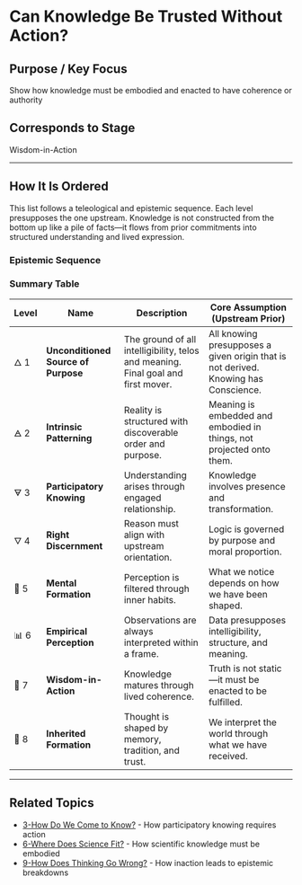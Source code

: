 # Can Knowledge Be Trusted Without Action?

## Purpose / Key Focus
Show how knowledge must be embodied and enacted to have coherence or authority

## Corresponds to Stage
Wisdom-in-Action

---
## How It Is Ordered

This list follows a teleological and epistemic sequence. Each level presupposes the one upstream. Knowledge is not constructed from the bottom up like a pile of facts—it flows from prior commitments into structured understanding and lived expression.

### Epistemic Sequence

### Summary Table

| Level   | Name                  | Description                                        | Core Assumption (Upstream Prior)                                           |
|---------|-----------------------|----------------------------------------------------|-----------------------------------------------------------------------------|
| 🜂 1    | **Unconditioned Source of Purpose**  | The ground of all intelligibility, telos and meaning. Final goal and first mover.        | All knowing presupposes a given origin that is not derived. Knowing has Conscience.                |
| 🜁 2    | **Intrinsic Patterning**  | Reality is structured with discoverable order and purpose.        | Meaning is embedded and embodied in things, not projected onto them.                     |
| 🜃 3    | **Participatory Knowing** | Understanding arises through engaged relationship.    | Knowledge involves presence and transformation.                             |
| 🜄 4    | **Right Discernment**     | Reason must align with upstream orientation.          | Logic is governed by purpose and moral proportion.                          |
| 🧠 5    | **Mental Formation**      | Perception is filtered through inner habits.          | What we notice depends on how we have been shaped.                          |
| 📊 6    | **Empirical Perception**  | Observations are always interpreted within a frame.   | Data presupposes intelligibility, structure, and meaning.                   |
| 💬 7    | **Wisdom-in-Action**      | Knowledge matures through lived coherence.            | Truth is not static—it must be enacted to be fulfilled.                     |
| 🧬 8    | **Inherited Formation**   | Thought is shaped by memory, tradition, and trust.    | We interpret the world through what we have received.                       |

---

## Related Topics
- [3-How Do We Come to Know?](How_Do_We_Come_to_Know.md) - How participatory knowing requires action
- [6-Where Does Science Fit?](Where_Does_Science_Fit.md) - How scientific knowledge must be embodied
- [9-How Does Thinking Go Wrong?](How_Does_Thinking_Go_Wrong.md) - How inaction leads to epistemic breakdowns 